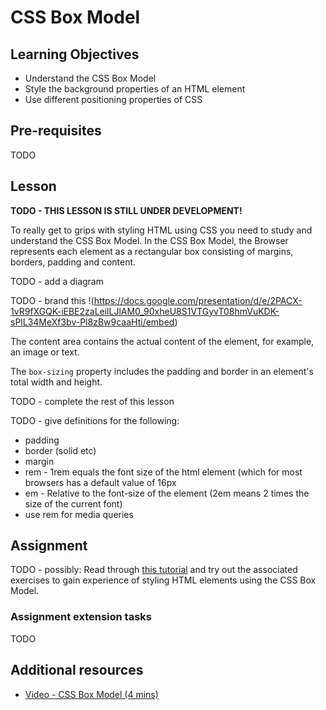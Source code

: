 # CSS Box Model

## Learning Objectives
* Understand the CSS Box Model
* Style the background properties of an HTML element
* Use different positioning properties of CSS

## Pre-requisites
TODO

## Lesson

**TODO - THIS LESSON IS STILL UNDER DEVELOPMENT!**

To really get to grips with styling HTML using CSS you need to study and understand the CSS Box Model. In the CSS Box Model, the Browser represents each element as a rectangular box consisting of margins, borders, padding and content. 

TODO - add a diagram

TODO - brand this
!(https://docs.google.com/presentation/d/e/2PACX-1vR9fXGQK-iEBE2zaLeilLJlAM0_90xheU8S1VTGyvT08hmVuKDK-sPlL34MeXf3bv-Pl8zBw9caaHti/embed)

The content area contains the actual content of the element, for example, an image or text. 

The `box-sizing` property includes the padding and border in an element's total width and height.

TODO - complete the rest of this lesson

TODO - give definitions for the following:
  * padding
  * border (solid etc)
  * margin
  * rem - 1rem equals the font size of the html element (which for most browsers has a default value of 16px
  * em - Relative to the font-size of the element (2em means 2 times the size of the current font)
  * use rem for media queries

## Assignment
TODO - possibly:
Read through [this tutorial](https://www.w3schools.com/css/css_boxmodel.asp) and try out the associated exercises  to gain experience of styling HTML elements using the CSS Box Model.


### Assignment extension tasks
TODO

## Additional resources
  * [Video - CSS Box Model (4 mins)](https://www.youtube.com/watch?v=WH-86nJPVNk)
